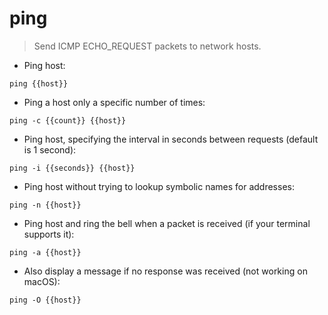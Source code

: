 # ping

> Send ICMP ECHO_REQUEST packets to network hosts.

- Ping host:

`ping {{host}}`

- Ping a host only a specific number of times:

`ping -c {{count}} {{host}}`

- Ping host, specifying the interval in seconds between requests (default is 1 second):

`ping -i {{seconds}} {{host}}`

- Ping host without trying to lookup symbolic names for addresses:

`ping -n {{host}}`

- Ping host and ring the bell when a packet is received (if your terminal supports it):

`ping -a {{host}}`

- Also display a message if no response was received (not working on macOS):

`ping -O {{host}}`
